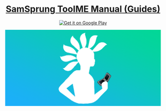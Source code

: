 <p align="center">
  <a href="https://samsprung.github.io/keyboard/"><h1 align="center">SamSprung TooIME Manual (Guides)</h1></a>
</p>

<p align="center">
  <a href="https://play.google.com/store/apps/details?id=com.eightbit.samsprung.ime"><img alt='Get it on Google Play' src='https://play.google.com/intl/en_us/badges/static/images/badges/en_badge_web_generic.png'/></a>
</p>

![SamSprung Logo](https://github.com/SamSprung/.github/raw/main/assets/feature_graphic.png)